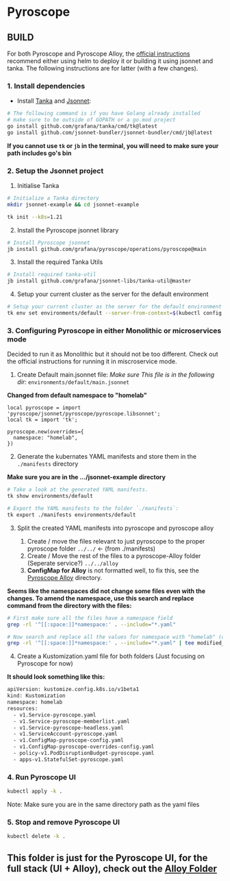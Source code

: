 # Pyroscope

## BUILD
For both Pyroscope and Pyroscope Alloy, the [official instructions](https://grafana.com/docs/pyroscope/latest/deploy-kubernetes/tanka-jsonnet/) recommend either using helm to deploy it or building it using jsonnet and tanka. The following instructions are for latter (with a few changes). 

### 1. Install dependencies

- Install [Tanka](https://tanka.dev/install) and [Jsonnet](https://github.com/jsonnet-bundler/jsonnet-bundler):
```bash
# The following command is if you have Golang already installed
# make sure to be outside of GOPATH or a go.mod project
go install github.com/grafana/tanka/cmd/tk@latest
go install github.com/jsonnet-bundler/jsonnet-bundler/cmd/jb@latest
```

**If you cannot use `tk` or `jb` in the terminal, you will need to make sure your path includes go's bin**

### 2. Setup the Jsonnet project

1. Initialise Tanka

```bash
# Initialize a Tanka directory
mkdir jsonnet-example && cd jsonnet-example

tk init --k8s=1.21
```

2. Install the Pyroscope jsonnet library

```bash
# Install Pyroscope jsonnet
jb install github.com/grafana/pyroscope/operations/pyroscope@main
```

3. Install the required Tanka Utils

```bash
# Install required tanka-util
jb install github.com/grafana/jsonnet-libs/tanka-util@master
```

4. Setup your current cluster as the server for the default environment

```bash
# Setup your current cluster as the server for the default environment
tk env set environments/default --server-from-context=$(kubectl config current-context)
```

### 3. Configuring Pyroscope in either Monolithic or microservices mode

Decided to run it as Monolithic but it should not be too different. Check out the official instructions for running it in miscroservice mode.

1. Create Default main.jsonnet file:
*Make sure This file is in the following dir:* `environments/default/main.jsonnet`

**Changed from default namespace to "homelab"**

```jsonnet
local pyroscope = import 'pyroscope/jsonnet/pyroscope/pyroscope.libsonnet';
local tk = import 'tk';

pyroscope.new(overrides={
  namespace: "homelab",
})
```

2. Generate the kubernates YAML manifests and store them in the `./manifests` directory

**Make sure you are in the .../jsonnet-example directory** 

```bash
# Take a look at the generated YAML manifests.
tk show environments/default

# Export the YAML manifests to the folder `./manifests`:
tk export ./manifests environments/default
```

3. Split the created YAML manifests into pyroscope and pyroscope alloy

   1. Create / move the files relevant to just pyroscope to the proper pyroscope folder `../../` <- (from ./manifests)
   2. Create / Move the rest of the files to a pyroscope-Alloy folder (Seperate service?) `../../alloy`
   3. **ConfigMap for Alloy** is not formatted well, to fix this, see the [Pyroscope Alloy](../alloy/) directory.

**Seems like the namespaces did not change some files even with the changes. To amend the namespace, use this search and replace command from the directory with the files:**

```bash
# First make sure all the files have a namespace field 
grep -rl '^[[:space:]]*namespace:' . --include="*.yaml"

# Now search and replace all the values for namespace with "homelab" (only will edit files that have namespace field )
grep -rl '^[[:space:]]*namespace:' . --include="*.yaml" | tee modified_files.txt | xargs sed -i 's/^\( *namespace: *\).*/\1homelab/'
```

4. Create a Kustomization.yaml file for both folders (Just focusing on Pyroscope for now)

**It should look something like this:**

```bash
apiVersion: kustomize.config.k8s.io/v1beta1
kind: Kustomization
namespace: homelab
resources:
  - v1.Service-pyroscope.yaml
  - v1.Service-pyroscope-memberlist.yaml
  - v1.Service-pyroscope-headless.yaml
  - v1.ServiceAccount-pyroscope.yaml
  - v1.ConfigMap-pyroscope-config.yaml
  - v1.ConfigMap-pyroscope-overrides-config.yaml
  - policy-v1.PodDisruptionBudget-pyroscope.yaml
  - apps-v1.StatefulSet-pyroscope.yaml
```

### 4. Run Pyroscope UI

```bash
kubectl apply -k .
```

Note: Make sure you are in the same directory path as the yaml files

### 5. Stop and remove Pyroscope UI

```bash
kubectl delete -k .
```

## This folder is just for the Pyroscope UI, for the full stack (UI + Alloy), check out the [Alloy Folder](../alloy/)
